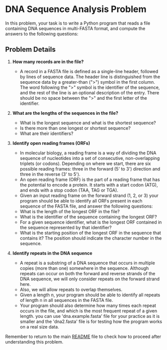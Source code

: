 # DNA Sequence Analysis Problem

In this problem, your task is to write a Python program that reads a file containing DNA sequences in multi-FASTA format, and compute the answers to the following questions:

## Problem Details

1. **How many records are in the file?**
   - A record in a FASTA file is defined as a single-line header, followed by lines of sequence data. The header line is distinguished from the sequence data by a greater-than (">") symbol in the first column. The word following the ">" symbol is the identifier of the sequence, and the rest of the line is an optional description of the entry. There should be no space between the ">" and the first letter of the identifier. 

2. **What are the lengths of the sequences in the file?**
   - What is the longest sequence and what is the shortest sequence?
   - Is there more than one longest or shortest sequence?
   - What are their identifiers? 

3. **Identify open reading frames (ORFs)**
   - In molecular biology, a reading frame is a way of dividing the DNA sequence of nucleotides into a set of consecutive, non-overlapping triplets (or codons). Depending on where we start, there are six possible reading frames: three in the forward (5' to 3') direction and three in the reverse (3' to 5').
   - An open reading frame (ORF) is the part of a reading frame that has the potential to encode a protein. It starts with a start codon (ATG), and ends with a stop codon (TAA, TAG or TGA).
   - Given an input reading frame on the forward strand (1, 2, or 3) your program should be able to identify all ORFs present in each sequence of the FASTA file, and answer the following questions: 
   - What is the length of the longest ORF in the file?
   - What is the identifier of the sequence containing the longest ORF?
   - For a given sequence identifier, what is the longest ORF contained in the sequence represented by that identifier?
   - What is the starting position of the longest ORF in the sequence that contains it? The position should indicate the character number in the sequence. 

4. **Identify repeats in the DNA sequence**
   - A repeat is a substring of a DNA sequence that occurs in multiple copies (more than one) somewhere in the sequence. Although repeats can occur on both the forward and reverse strands of the DNA sequence, we will only consider repeats on the forward strand here.
   - Also, we will allow repeats to overlap themselves. 
   - Given a length n, your program should be able to identify all repeats of length n in all sequences in the FASTA file.
   - Your program should also determine how many times each repeat occurs in the file, and which is the most frequent repeat of a given length.
you can use 'dna.example.fasta' file for your practice as it is smaller and the 'dna2.fasta' file is for testing how the program works on a real size data.

Remember to return to the main [README](./README.md) file to check how to proceed after understanding this problem.

